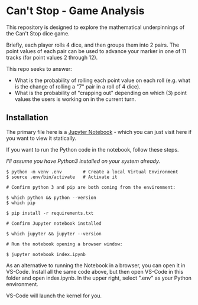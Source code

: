 # Can't Stop - Game Analysis

This repository is designed to explore the mathematical underpinnings of
the Can't Stop dice game.

Briefly, each player rolls 4 dice, and then groups them into 2 pairs.  The
point values of each pair can be used to advance your marker in one of 11
tracks (for point values 2 through 12).

This repo seeks to answer:

- What is the probability of rolling each point value on each roll (e.g.
  what is the change of rolling a "7" pair in a roll of 4 dice).
- What is the probability of "crapping out" depending on which (3) point values
  the users is working on in the current turn.

## Installation

The primary file here is a [Jupyter Notebook](./index.ipynb) - which you can just
visit here if you want to view it statically.

If you want to run the Python code in the notebook, follow these steps.

*I'll assume you have Python3 installed on your system already.*

```
$ python -m venv .env        # Create a local Virtual Environment
$ source .env/bin/activate   # Activate it

# Confirm python 3 and pip are both coming from the environment:

$ which python && python --version
$ which pip

$ pip install -r requirements.txt

# Confirm Jupyter notebook installed

$ which jupyter && jupyter --version

# Run the notebook opening a browser window:

$ jupyter notebook index.ipynb
```

As an alternative to running the Notebook in a browser, you can open it in
VS-Code.  Install all the same code above, but then open VS-Code in this
folder and open index.ipynb.  In the upper right, select ".env" as your
Python environment.

VS-Code will launch the kernel for you.

